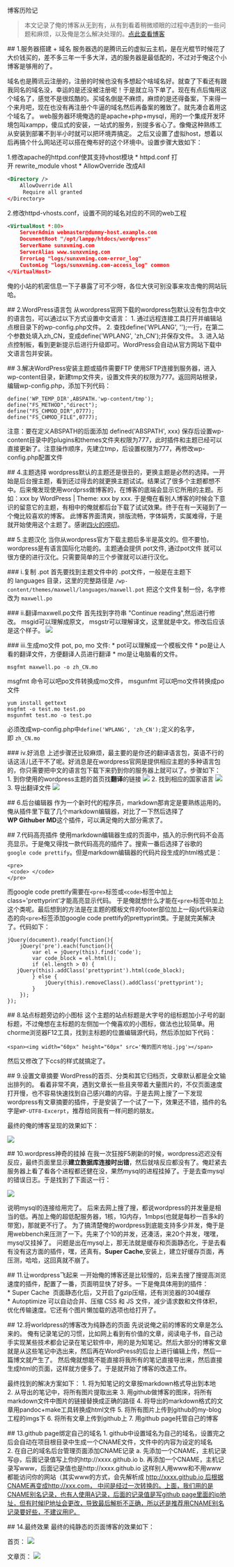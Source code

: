 博客历险记
>本文记录了俺的博客从无到有，从有到看着稍微顺眼的过程中遇到的一些问题和麻烦，以及俺是怎么解决处理的。[点此查看博客](https://sunxvming.com/)

## 1.服务器搭建 + 域名
服务器选的是腾讯云的虚拟云主机，是在光棍节时候花了大价钱买的，差不多三年一千多大洋，选的服务器是最低配的，不过对于俺这个小博客是够用的了。

域名也是腾讯云注册的，注册的时候也没有多想起个啥域名好。就查了下看还有跟我同名的域名没，幸运的是还没被注册呢！于是就立马下单了。现在有点后悔用这个域名了，感觉不是很炫酷的。买域名倒是不麻烦，麻烦的是还得备案，下来得一个来月吧，现在也没有再注册个牛逼的域名然后再备案的雅致了。就先凑合着用这个域名了。
web服务器环境俺选的是apache+php+mysql，用的一个集成开发环境包叫xampp，傻瓜式的安装，一站式的服务，别提多省心了。像俺这种熟练工从安装到部署不到半小时就可以把环境弄搞定。
之后又设置了虚拟host，想着以后再搞个什么网站还可以搭在俺布好的这个环境中。设置步骤大致如下：

1.修改apache的httpd.conf使其支持vhost模块
* httpd.conf 打开 rewrite_module vhost
* AllowOverride 改成All
```xml
<Directory />
    AllowOverride All
     Require all granted
</Directory>
```

2.修改httpd-vhosts.conf，设置不同的域名对应的不同的web工程
```xml
<VirtualHost *:80>
    ServerAdmin webmaster@dummy-host.example.com
    DocumentRoot "/opt/lampp/htdocs/wordpress"
    ServerName sunxvming.com
    ServerAlias www.sunxvming.com
    ErrorLog "logs/sunxvming.com-error_log"
    CustomLog "logs/sunxvming.com-access_log" common
</VirtualHost>
```
俺的小站的机密信息一下子暴露了可不少呀，各位大侠可别没事来攻击俺的网站玩哈。

## 2.WordPress语言包
从wordpress官网下载的wordpress包默认没有包含中文的语言包，可以通过以下方式设置中文语言：
1. 通过远程连接工具打开并编辑站点根目录下的wp-config.php文件。
2. 查找define('WPLANG', '');一行，在第二个参数处填入zh_CN，变成define('WPLANG', 'zh_CN');并保存文件。
3. 进入站点控制板，看到更新提示后进行升级即可。WordPress会自动从官方网站下载中文语言包并安装。

## 3.解决WordPress安装主题或插件需要FTP
使用SFTP连接到服务器，进入wp-content目录，新建tmp文件夹，设置文件夹的权限为777。返回网站根录，编辑wp-config.php，添加下列代码：
```
define('WP_TEMP_DIR',ABSPATH.'wp-content/tmp');
define("FS_METHOD","direct");
define("FS_CHMOD_DIR",0777);
define("FS_CHMOD_FILE",0777);
```
注意：要在定义ABSPATH的后面添加 defined('ABSPATH', xxx)
保存后设置wp-content目录中的plugins和themes文件夹权限为777，此时插件和主题已经可以直接更新了。注意操作顺序，先建立tmp，后设置权限为777，再修改wp-config.php配置文件

## 4.主题选择
wordpress默认的主题还是很丑的，更换主题是必然的选择。一开始是后台搜主题，看到还过得去的就更换主题试试。结果试了很多个主题都想不中。后来俺发现使用wordprss做博客的，在博客的底端会显示它所用的主题。形如：xxx by WordPress | Theme: xxx by xxx.
于是俺在看别人博客的时候会下意识的留意它的主题，有相中的俺就都后台下载了试试效果。终于在有一天碰到了一个俺比较喜欢的博客。
此博客界面清爽，排版流畅，字体娟秀，实属难得，于是就开始使用这个主题了。感谢[四火的唠叨](https://www.raychase.net/)。

## 5.主题汉化
当你从wordpress官方下载主题后多半是英文的。但不要怕，wordpress是有语言国际化功能的。主题通会提供 pot文件, 通过pot文件
就可以很方便的进行汉化。只需要简单的三个步骤就可以进行汉化。

### i.复制 .pot
首先要找到主题文件中的 .pot文件，一般是在主题下的 languages 目录，这里的完整路径是 `/wp-content/themes/maxwell/languages/maxwell.pot`
把这个文件复制一份，名字修改为 `maxwell.po`

### ii.翻译maxwell.po文件
首先找到字符串 "Continue reading",然后进行修改。 msgid可以理解成原文， msgstr可以理解译文，这里就是中文。修改后应该是这个样子。
![](http://www.sunxvming.com/imgs/73c98dfc-1e8e-495e-8226-29abb4c95c92.jpg)

### iii.生成mo文件
pot, po, mo 文件:
* pot可以理解成一个模板文件
* po是让人看的翻译文件，方便翻译人员进行翻译
* mo是让电脑看的文件。

```
msgfmt maxwell.po -o zh_CN.mo
```

msgfmt 命令可以吧po文件转换成mo文件， msgunfmt 可以吧mo文件转换成po文件
```
yum install gettext
msgfmt -o test.mo test.po
msgunfmt test.mo -o test.po
```
必须改成wp-config.php中`define('WPLANG', 'zh_CN');`定义的名字，即 `zh_CN.mo`

### iv.好消息
上述步骤还比较麻烦，最主要的是你还的翻译语言包，英语不行的话这活儿还干不了呢。好消息是在wordpress官网是提供相应主题的多种语言包的，你只需要把中文的语言包下载下来扔到你的服务器上就可以了。步骤如下：
1. 到你使用的wordpress主题的首页找**翻译**的链接
![](http://www.sunxvming.com/imgs/db4056be-9838-4474-ab0f-a5eac085f3d1.png)
2. 找到相应的国家语言
![](http://www.sunxvming.com/imgs/c57ccc8a-abe5-4fd5-a620-ed02ac486a63.png)
3. 导出翻译文件
![](http://www.sunxvming.com/imgs/b1411ea0-2bf9-4436-bb88-2df01c9769ed.png)

## 6.后台编辑器
作为一个新时代的程序员，markdown那肯定是要熟练运用的。俺从插件里下载了几个markdown编辑器，对比了一下然后选择了**WP Githuber MD**这个插件，可以满足俺的大部分需求了。

## 7.代码高亮插件
使用markdown编辑器生成的页面中，插入的示例代码不会高亮显示。于是俺又得找一款代码高亮的插件了。搜索一番后选择了谷歌的`google code prettify`。但是markdown编辑器的代码片段生成的html格式是：
```
<pre>
 <code> </code>
</pre>
```
而google code prettify需要在`<pre>`标签或`<code>`标签中加上class='prettyprint'才能高亮显示代码。
于是俺就想什么才能在`<pre>`标签中加上这个类呢。最后想到的方法是在主题的模板文件的footer部位加上一段js代码来动态的向`<pre>`标签添加google code prettify的prettyprint类。于是就完美解决了。代码如下：
```
jQuery(document).ready(function(){
    jQuery('pre').each(function(){
        var el = jQuery(this).find('code');
        var code_block = el.html();
        if (el.length > 0) {
   jQuery(this).addClass('prettyprint').html(code_block);
        } else {
            jQuery(this).removeClass().addClass('prettyprint');
        }
    });
});
```

## 8.站点标题旁边的小图标
这个主题的站点标题是大字号的组标题加小子号的副标题，不过俺想在主标题的左侧加一个俺喜欢的小图标，做法也比较简单。用chorme浏览器F12工具，找到主标题的位置编辑源代码，然后添加如下代码：
```
<span><img width="60px" height="60px" src='俺的图片地址.jpg'></span>
```
然后又修改了下ccs的样式就搞定了。

## 9.设置文章摘要
WordPress的首页、分类和其它归档页，文章默认都是全文输出排列的。
看着非常不爽，遇到文章长一些且夹带着大量图片的，不仅页面速度打开慢，也不容易快速找到自己感兴趣的内容。于是去网上搜了一下发现wordpress有文章摘要的插件，于是安装了一个试了一下，效果还不错，插件的名字是`WP-UTF8-Excerpt`，推荐给同我有一样问题的朋友。

最终的俺的博客呈现的效果如下：

![](https://sunxvming.com/imgs/9225aac6-8b9a-4d40-9801-d85ca9bba351.png)

## 10.wordpress神奇的挂掉
在我一次狂按F5刷新的时候，wordpress迟迟没有反应，最终页面里显示**建立数据库连接时出错**，然后就啥反应都没有了。俺赶紧去服务器上看了看各个进程都还健在没，果然mysql的进程挂掉了。于是去查mysql的错误日志。于是找到了下面这一行：

![](http://www.sunxvming.com/imgs/微信截图_20ghjghjghjg.png)

说明mysql的连接给用完了。
后来去网上搜了搜，都说wordpress的并发量是相当的低。再加上俺的超低配服务器，1核，1G内存，1mbps(也就是每秒一百多k的带宽)，那就更不行了。
为了搞清楚俺的wordpress到底能支持多少并发，俺于是用webbench来压测了一下。先来了个10的并发，还凑活，来20个并发，嘿嘿，mysql又挂掉了。
问题是出在mysql上，那无法就是缓存和页面静态化，于是去看有没有这方面的插件，嘿，还真有。**Super Cache**,安装上，建立好缓存页面，再压测，哈哈，这回真就不崩了。

## 11.让wordpress飞起来
一开始俺的博客还是比较慢的，后来去搜了搜提高浏览速度的插件，配置了一番，页面明显快了好多。一下是俺具体用到的插件：
* Super Cache
 页面静态化后，又开启了gzip压缩，还有浏览器的304缓存
* Autoptimize
可以自动合并、压缩 CSS 和 JS 文件，减少请求数和文件体积，优化传输速度。它还有个图片懒加载的选项也给打开了。


## 12.将worldpress的博客改为纯静态的页面
先说说俺之前的博客的文章是怎么来的。
俺有记录笔记的习惯，比如网上看到有价值的文章，阅读电子书，自己动手实现某些技术都会记录在笔记软件中，用的是为知笔记。然后大部分的博客文章就是从这些笔记中选出来，然后再在WordPress的后台上进行编辑上传，然后一篇博文就产生了。
然后俺就想能不能直接将我所有的笔记直接导出来，然后直接生成html的页面，这样就方便多了。于是就开始了博客的改造工作。

最终找到的解决方案如下：
1. 将为知笔记的文章按markdown格式导出到本地
2. 从导出的笔记中，将所有图片提取出来
3. 用github做博客的图床，将所有markdown文件中图片的链接替换成正确的路径
4. 将导出的markdown格式的文章用pandoc+make工具转换成html文件
5. 将所有图片上传到github的my-blog工程的imgs下
6. 将所有文章上传到github上
7. 用github page托管自己的博客



## 13.github page绑定自己的域名
1. github中设置域名为自己的域名，设置完之后会自动在项目根目录中生成一个CNAME文件，文件中的内容为设定的域名
2. 在自己的域名后台管理页面添加CNAME记录
a. 先添加一个CNAME，主机记录写@，后面记录值写上你的http://xxxx.github.io
b. 再添加一个CNAME，主机记录写www，后面记录值也是http://xxxx.github.io
这样别人用www和不用www都能访问你的网站（其实www的方式，会先解析成 http://xxxx.github.io 后根据CNAME再变成http://xxx.com， 中间是经过一次转换的。上面，我们用的是CNAME别名记录，也有人使用A记录，后面的记录值是写github page里面的ip地址，但有时候IP地址会更改，导致最后解析不正确，所以还是推荐用CNAME别名记录要好些，不建议用IP。

## 14.最终效果
最终的纯静态的页面博客的效果如下：

首页：
![](https://sunxvming.com/imgs/dad7e7ab-0e68-4ade-b3bc-f7099b4ab312.png)

文章页：
![](https://sunxvming.com/imgs/79bc05ac-05ae-4347-9eda-9744255fcdc2.png)